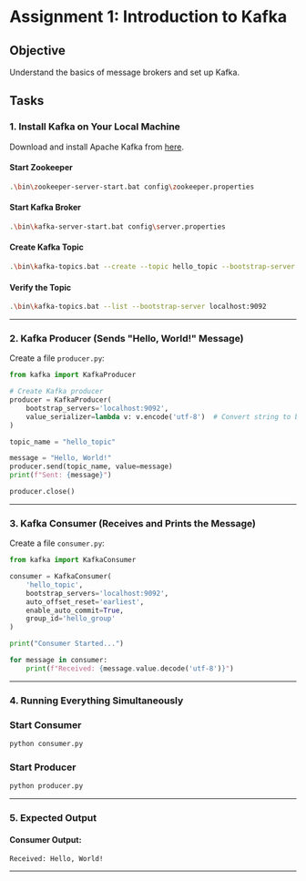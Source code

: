 # Assignment 1: Introduction to Kafka

## Objective
Understand the basics of message brokers and set up Kafka.

## Tasks

### **1. Install Kafka on Your Local Machine**
Download and install Apache Kafka from [here](https://kafka.apache.org/downloads).

#### **Start Zookeeper**
```bash
.\bin\zookeeper-server-start.bat config\zookeeper.properties
```

#### **Start Kafka Broker**
```bash
.\bin\kafka-server-start.bat config\server.properties
```

#### **Create Kafka Topic**
```bash
.\bin\kafka-topics.bat --create --topic hello_topic --bootstrap-server localhost:9092 --partitions 1 --replication-factor 1
```

#### **Verify the Topic**
```bash
.\bin\kafka-topics.bat --list --bootstrap-server localhost:9092
```

---

### **2. Kafka Producer (Sends "Hello, World!" Message)**
Create a file `producer.py`:

```python
from kafka import KafkaProducer

# Create Kafka producer
producer = KafkaProducer(
    bootstrap_servers='localhost:9092',
    value_serializer=lambda v: v.encode('utf-8')  # Convert string to bytes
)

topic_name = "hello_topic"

message = "Hello, World!"
producer.send(topic_name, value=message)
print(f"Sent: {message}")

producer.close()
```

---

### **3. Kafka Consumer (Receives and Prints the Message)**
Create a file `consumer.py`:

```python
from kafka import KafkaConsumer

consumer = KafkaConsumer(
    'hello_topic',
    bootstrap_servers='localhost:9092',
    auto_offset_reset='earliest',
    enable_auto_commit=True,
    group_id='hello_group'
)

print("Consumer Started...")

for message in consumer:
    print(f"Received: {message.value.decode('utf-8')}")
```

---

### **4. Running Everything Simultaneously**

### **Start Consumer**
```bash
python consumer.py
```

### **Start Producer**
```bash
python producer.py
```

---

### **5. Expected Output**

#### **Consumer Output:**
```
Received: Hello, World!
```

---


